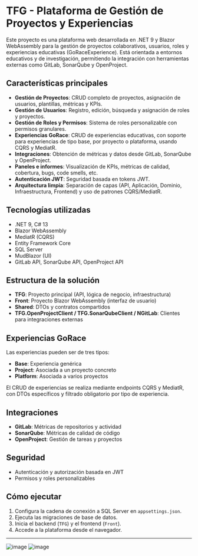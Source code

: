 # TFG - Plataforma de Gestión de Proyectos y Experiencias

Este proyecto es una plataforma web desarrollada en .NET 9 y Blazor WebAssembly para la gestión de proyectos colaborativos, usuarios, roles y experiencias educativas (GoRaceExperience). Está orientada a entornos educativos y de investigación, permitiendo la integración con herramientas externas como GitLab, SonarQube y OpenProject.

## Características principales

- **Gestión de Proyectos**: CRUD completo de proyectos, asignación de usuarios, plantillas, métricas y KPIs.
- **Gestión de Usuarios**: Registro, edición, búsqueda y asignación de roles y proyectos.
- **Gestión de Roles y Permisos**: Sistema de roles personalizable con permisos granulares.
- **Experiencias GoRace**: CRUD de experiencias educativas, con soporte para experiencias de tipo base, por proyecto o plataforma, usando CQRS y MediatR.
- **Integraciones**: Obtención de métricas y datos desde GitLab, SonarQube y OpenProject.
- **Paneles e informes**: Visualización de KPIs, métricas de calidad, cobertura, bugs, code smells, etc.
- **Autenticación JWT**: Seguridad basada en tokens JWT.
- **Arquitectura limpia**: Separación de capas (API, Aplicación, Dominio, Infraestructura, Frontend) y uso de patrones CQRS/MediatR.

## Tecnologías utilizadas

- .NET 9, C# 13
- Blazor WebAssembly
- MediatR (CQRS)
- Entity Framework Core
- SQL Server
- MudBlazor (UI)
- GitLab API, SonarQube API, OpenProject API

## Estructura de la solución

- **TFG**: Proyecto principal (API, lógica de negocio, infraestructura)
- **Front**: Proyecto Blazor WebAssembly (interfaz de usuario)
- **Shared**: DTOs y contratos compartidos
- **TFG.OpenProjectClient / TFG.SonarQubeClient / NGitLab**: Clientes para integraciones externas

## Experiencias GoRace

Las experiencias pueden ser de tres tipos:
- **Base**: Experiencia genérica
- **Project**: Asociada a un proyecto concreto
- **Platform**: Asociada a varios proyectos

El CRUD de experiencias se realiza mediante endpoints CQRS y MediatR, con DTOs específicos y filtrado obligatorio por tipo de experiencia.

## Integraciones

- **GitLab**: Métricas de repositorios y actividad
- **SonarQube**: Métricas de calidad de código
- **OpenProject**: Gestión de tareas y proyectos

## Seguridad

- Autenticación y autorización basada en JWT
- Permisos y roles personalizables

## Cómo ejecutar

1. Configura la cadena de conexión a SQL Server en `appsettings.json`.
2. Ejecuta las migraciones de base de datos.
3. Inicia el backend (`TFG`) y el frontend (`Front`).
4. Accede a la plataforma desde el navegador.

---

![image](https://github.com/user-attachments/assets/5a7f17ad-6040-4ee7-a694-f79b961ea704)
![image](https://github.com/user-attachments/assets/110ee142-b7a0-4568-82d2-7298b80e9baf)

